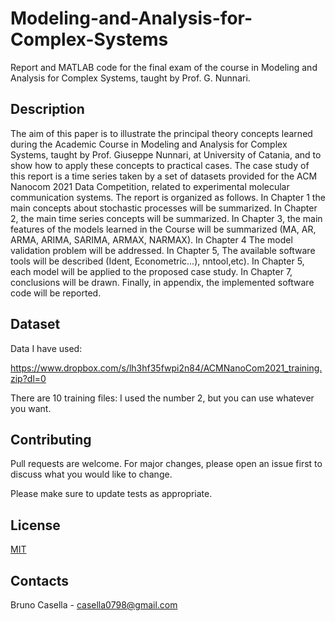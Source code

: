 # Modeling-and-Analysis-for-Complex-Systems
Report and MATLAB code for the final exam of the course in Modeling and Analysis for Complex Systems, taught by Prof. G. Nunnari.

## Description
The aim of this paper is to illustrate the principal theory concepts learned during the Academic Course in Modeling and Analysis for Complex Systems, taught by Prof. Giuseppe Nunnari, at University of Catania, and to show how to apply these concepts to practical cases. The case study of this report is a time series taken by a set of datasets provided for the ACM Nanocom 2021 Data Competition, related to experimental molecular communication systems. The report is organized as follows. In Chapter 1 the main concepts about stochastic processes will be summarized. In Chapter 2, the main time series concepts will be summarized. In Chapter 3, the main features of the models learned in the Course will be summarized (MA, AR, ARMA, ARIMA, SARIMA, ARMAX, NARMAX). In Chapter 4 The model validation problem will be addressed. In Chapter 5, The available software tools will be described (Ident, Econometric...), nntool,etc). In Chapter 5, each model will be applied to the proposed case study. In Chapter 7, conclusions will be drawn. Finally, in appendix, the implemented software code will be reported.

## Dataset
Data I have used:

https://www.dropbox.com/s/lh3hf35fwpi2n84/ACMNanoCom2021_training.zip?dl=0

There are 10 training files: I used the number 2, but you can use whatever you want.

## Contributing
Pull requests are welcome. For major changes, please open an issue first to discuss what you would like to change.

Please make sure to update tests as appropriate.

## License
[MIT](https://choosealicense.com/licenses/mit/)

## Contacts
Bruno Casella - casella0798@gmail.com

